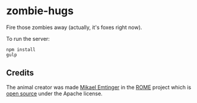 zombie-hugs
===========

Fire those zombies away (actually, it's foxes right now).

To run the server:

    npm install
    gulp

Credits
-------

The animal creator was made [Mikael Emtinger](https://github.com/empaempa) in
the [ROME](http://www.ro.me/) project which is
[open source](https://github.com/dataarts/3-dreams-of-black) under the Apache
license.
